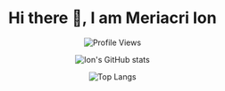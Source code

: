 <div align="center">
<h1><strong>Hi there 👋, I am Meriacri Ion</strong></h1>

![Profile Views](https://komarev.com/ghpvc/?username=mrtea9)

![Ion's GitHub stats](https://github-readme-stats.vercel.app/api?username=mrtea9&hide=contribs,prs,issues,contribs&show_icons=true&rank_icon=github)

![Top Langs](https://github-readme-stats.vercel.app/api/top-langs/?username=mrtea9&layout=compact)
</div>

<!--
**mrtea9/mrtea9** is a ✨ _special_ ✨ repository because its `README.md` (this file) appears on your GitHub profile.

Here are some ideas to get you started:

- 🔭 I’m currently working on ...
- 🌱 I’m currently learning ...
- 👯 I’m looking to collaborate on ...
- 🤔 I’m looking for help with ...
- 💬 Ask me about ...
- 📫 How to reach me: ...
- 😄 Pronouns: ...
- ⚡ Fun fact: ...
-->
